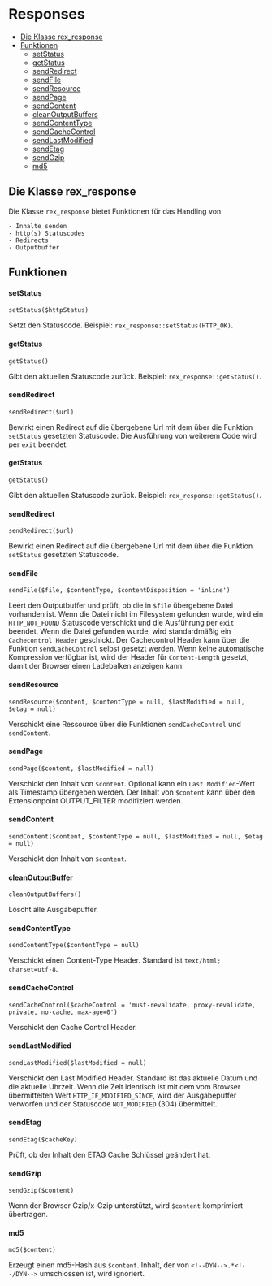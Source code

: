 # Responses

- [Die Klasse rex_response](#rex_response)
- [Funktionen](#funktionen)
   - [setStatus](#setstatus)
   - [getStatus](#getstatus)
   - [sendRedirect](#sendredirect)
   - [sendFile](#sendfile)
   - [sendResource](#sendresource)
   - [sendPage](#sendpage)
   - [sendContent](#sendcontent)
   - [cleanOutputBuffers](#cleanoutputbuffers)
   - [sendContentType](#sendcontenttype)
   - [sendCacheControl](#sendcachecontrol)
   - [sendLastModified](#sendlastmodified)
   - [sendEtag](#sendetag)
   - [sendGzip](#sendgzip)
   - [md5](#md5)	

<a name="rex_response"></a>
## Die Klasse rex_response

Die Klasse `rex_response` bietet Funktionen für das Handling von

	- Inhalte senden
	- http(s) Statuscodes
	- Redirects
	- Outputbuffer

<a name="funktionen"></a>
## Funktionen

<a name="setstatus"></a>
#### setStatus

`setStatus($httpStatus)`

Setzt den Statuscode. Beispiel: `rex_response::setStatus(HTTP_OK)`.

<a name="getstatus"></a>
#### getStatus

`getStatus()`

Gibt den aktuellen Statuscode zurück. Beispiel: `rex_response::getStatus()`.

<a name="sendredirect"></a>
#### sendRedirect

`sendRedirect($url)`

Bewirkt einen Redirect auf die übergebene Url mit dem über die Funktion `setStatus` gesetzten Statuscode. Die Ausführung von weiterem Code wird per `exit` beendet.

<a name="getstatus"></a>
#### getStatus

`getStatus()`

Gibt den aktuellen Statuscode zurück. Beispiel: `rex_response::getStatus()`.

<a name="sendredirect"></a>
#### sendRedirect

`sendRedirect($url)`

Bewirkt einen Redirect auf die übergebene Url mit dem über die Funktion `setStatus` gesetzten Statuscode.

<a name="sendfile"></a>
#### sendFile

`sendFile($file, $contentType, $contentDisposition = 'inline')`

Leert den Outputbuffer und prüft, ob die in `$file` übergebene Datei vorhanden ist.
Wenn die Datei nicht im Filesystem gefunden wurde, wird ein `HTTP_NOT_FOUND` Statuscode verschickt und die Ausführung per `exit` beendet.
Wenn die Datei gefunden wurde, wird standardmäßig ein `Cachecontrol Header` geschickt. Der Cachecontrol Header kann über die Funktion `sendCacheControl` selbst gesetzt werden.
Wenn keine automatische Kompression verfügbar ist, wird der Header für `Content-Length` gesetzt, damit der Browser einen Ladebalken anzeigen kann.

<a name="sendresource"></a>
#### sendResource

`sendResource($content, $contentType = null, $lastModified = null, $etag = null)`

Verschickt eine Ressource über die Funktionen `sendCacheControl` und `sendContent`.

<a name="sendpage"></a>
#### sendPage

`sendPage($content, $lastModified = null)`

Verschickt den Inhalt von `$content`. Optional kann ein `Last Modified`-Wert als Timestamp übergeben werden. Der Inhalt von `$content` kann über den Extensionpoint OUTPUT_FILTER modifiziert werden.

<a name="sendcontent"></a>
#### sendContent

`sendContent($content, $contentType = null, $lastModified = null, $etag = null)`

Verschickt den Inhalt von `$content`. 

<a name="cleanoutputbuffer"></a>
#### cleanOutputBuffer

`cleanOutputBuffers()`

Löscht alle Ausgabepuffer.

<a name="sendcontenttype"></a>
#### sendContentType

`sendContentType($contentType = null)`

Verschickt einen Content-Type Header. Standard ist `text/html; charset=utf-8`.

<a name="sendcachecontrol"></a>
#### sendCacheControl

`sendCacheControl($cacheControl = 'must-revalidate, proxy-revalidate, private, no-cache, max-age=0')`

Verschickt den Cache Control Header.

<a name="sendlastmodified"></a>
#### sendLastModified

`sendLastModified($lastModified = null)`

Verschickt den Last Modified Header. Standard ist das aktuelle Datum und die aktuelle Uhrzeit. Wenn die Zeit identisch ist mit dem vom Browser übermittelten Wert `HTTP_IF_MODIFIED_SINCE`, wird der Ausgabepuffer verworfen und der Statuscode `NOT_MODIFIED` (304) übermittelt.

<a name="sendetag"></a>
#### sendEtag

`sendEtag($cacheKey)`

Prüft, ob der Inhalt den ETAG Cache Schlüssel geändert hat.

<a name="sendgzip"></a>
#### sendGzip

`sendGzip($content)`

Wenn der Browser Gzip/x-Gzip unterstützt, wird `$content` komprimiert übertragen.

<a name="md5"></a>
#### md5

`md5($content)`

Erzeugt einen md5-Hash aus `$content`. Inhalt, der von `<!--DYN-->.*<!--/DYN-->` umschlossen ist, wird ignoriert.


